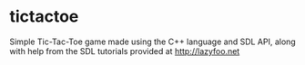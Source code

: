 tictactoe
=========

Simple Tic-Tac-Toe game made using the C++ language and SDL API, along with help from the SDL tutorials provided at http://lazyfoo.net